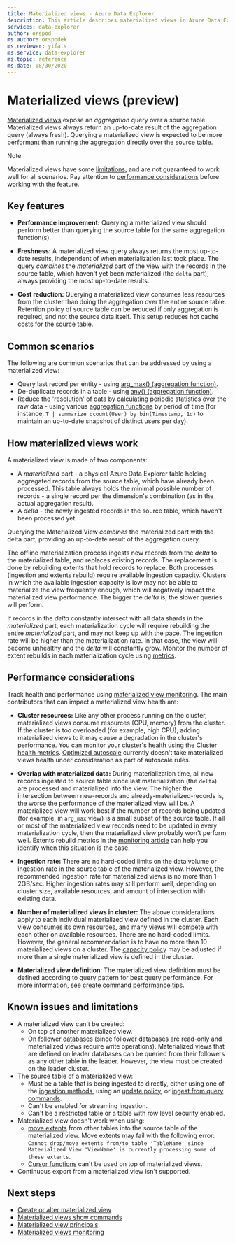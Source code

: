 ```yaml
---
title: Materialized views - Azure Data Explorer
description: This article describes materialized views in Azure Data Explorer.
services: data-explorer
author: orspod
ms.author: orspodek
ms.reviewer: yifats
ms.service: data-explorer
ms.topic: reference
ms.date: 08/30/2020
---
```

# Materialized views (preview)

[Materialized views](../../query/materializedviewfunction.md) expose an *aggregation* query over a source table. Materialized views always return an up-to-date result of the aggregation query (always fresh).
Querying a materialized view is expected to be more performant than running the aggregation directly over the source table.

> [!NOTE] 
> Materialized views have some [limitations](#known-issues-and-limitations), and are not guaranteed to work well for all scenarios. Pay attention to [performance considerations](#performance-considerations) before working with the feature.

## Key features

* **Performance improvement:** Querying a materialized view should perform better than querying the source table for the same aggregation function(s).

* **Freshness:** A materialized view query always returns the most up-to-date results, independent of when materialization last took place. The query *combines* the *materialized* part of the view with the records in the source table, which haven't yet been materialized (the `delta` part), always providing the most up-to-date results.

* **Cost reduction:** Querying a materialized view consumes less resources from the cluster than doing the aggregation over the entire source table. Retention policy of source table can be reduced if only aggregation is required, and not the source data itself. This setup reduces hot cache costs for the source table.

## Common scenarios

The following are common scenarios that can be addressed by using a materialized view:

* Query last record per entity - using [arg_max() (aggregation function)](../../query/arg-max-aggfunction.md).
* De-duplicate records in a table - using [any() (aggregation function)](../../query/any-aggfunction.md).
* Reduce the 'resolution' of data by calculating periodic statistics over the raw data - using various [aggregation functions](materialized-view-create-alter.md#supported-aggregation-functions) by period of time (for instance, `T | summarize dcount(User) by bin(Timestamp, 1d)` to maintain an up-to-date snapshot of distinct users per day).

## How materialized views work

A materialized view is made of two components:

* A *materialized* part - a physical Azure Data Explorer table holding aggregated records from the source table, which have already been processed.  This table always holds the minimal possible number of records - a single record per the dimension's combination (as in the actual aggregation result).
* A *delta* - the newly ingested records in the source table, which haven't been processed yet. 

Querying the Materialized View *combines* the materialized part with the delta part, providing an up-to-date result of the aggregation query. 

The offline materialization process ingests new records from the *delta* to the materialized table, and replaces existing records. The replacement is done by rebuilding extents that hold records to replace. Both processes (ingestion and extents rebuild) require available ingestion capacity. Clusters in which the available ingestion capacity is low may not be able to materialize the view frequently enough, which will negatively impact the materialized view performance. The bigger the *delta* is, the slower queries will perform.

If records in the *delta* constantly intersect with all data shards in the *materialized* part, each materialization cycle will require rebuilding the entire *materialized* part, and may not keep up with the pace. The ingestion rate will be higher than the materialization rate. In that case, the view will become unhealthy and the *delta* will constantly grow. Monitor the number of extent rebuilds in each materialization cycle using [metrics](materialized-view-monitoring.md).

## Performance considerations

Track health and performance using [materialized view monitoring](materialized-view-monitoring.md). The main contributors that can impact a materialized view health are:

* **Cluster resources:** Like any other process running on the cluster, materialized views consume resources (CPU, memory) from the cluster. If the cluster is too overloaded (for example, high CPU), adding materialized views to it may cause a degradation in the cluster's performance. You can monitor your cluster's health using the [Cluster health metrics](../../../using-metrics.md#cluster-metrics). [Optimized autoscale](../../../manage-cluster-horizontal-scaling.md#optimized-autoscale) currently doesn't take materialized views health under consideration as part of autoscale rules.

* **Overlap with materialized data:** During materialization time, all new records ingested to source table since last materialization (the `delta`) are processed and materialized into the view. The higher the intersection between new-records and already-materialized-records is, the worse the performance of the materialized view will be. A materialized view will work best if the number of records being updated (for example, in `arg_max` view) is a small subset of the source table. If all or most of the materialized view records need to be updated in every materialization cycle, then the materialized view probably won't perform well. Extents rebuild metrics in the [monitoring article](materialized-view-monitoring.md#troubleshooting) can help you identify when this situation is the case.

* **Ingestion rate:** There are no hard-coded limits on the data volume or ingestion rate in the source table of the materialized view. However, the recommended ingestion rate for materialized views is no more than 1-2GB/sec. Higher ingestion rates may still perform well, depending on cluster size, available resources, and amount of intersection with existing data. 

* **Number of materialized views in cluster:** The above considerations apply to each individual materialized view defined in the cluster. Each view consumes its own resources, and many views will compete with each other on available resources.  There are no hard-coded limits. However, the general recommendation is to have no more than 10 materialized views on a cluster. The [capacity policy](materialized-view-policies.md#capacity-policy) may be adjusted if more than a single materialized view is defined in the cluster.

* **Materialized view definition**: The materialized view definition must be defined according to query pattern for best query performance. For more information, see [create command performance tips](materialized-view-create-alter.md#performance-tips). 

## Known issues and limitations

* A materialized view can't be created:
    * On top of another materialized view.
    * On [follower databases](../../../follower.md) (since follower databases are read-only and materialized views require write operations).  Materialized views that are defined on leader databases can be queried from their followers as any other table in the leader. However, the view must be created on the leader cluster.
* The source table of a materialized view:
    * Must be a table that is being ingested to directly, either using one of the [ingestion methods](../../../ingest-data-overview.md#ingestion-methods-and-tools),  using an [update policy](../updatepolicy.md), or [ingest from query commands](../data-ingestion/ingest-from-query.md).
    * Can't be enabled for streaming ingestion.
    * Can't be a restricted table or a table with row level security enabled.
* Materialized view doesn't work when using:
    * [move extents](../move-extents.md) from other tables into the source table of the materialized view. Move extents may fail with the following error: `Cannot drop/move extents from/to table 'TableName' since Materialized View 'ViewName' is currently processing some of these extents`.
    * [Cursor functions](../databasecursor.md#cursor-functions) can't be used on top of materialized views.
* Continuous export from a materialized view isn't supported.

## Next steps

* [Create or alter materialized view](materialized-view-create-alter.md)
* [Materialized views show commands](materialized-view-show-commands.md)
* [Materialized view principals](materialized-view-principals.md)
* [Materialized views monitoring](materialized-view-monitoring.md)